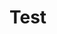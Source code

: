<!DOCTYPE html>
<html lang="en">
  <head>
    <meta charset="UTF-8">
    <meta name="viewport" content="width=device-width, initial-scale=1.0">
    <meta http-equiv="X-UA-Compatible" content="ie=edge">
    <title>Micah Sellers</title>
    <link rel="stylesheet" href="style.css">
  </head>
  <h1>Test<h1>
  <body>
	<script src="index.js"></script>
  </body>
</html>
